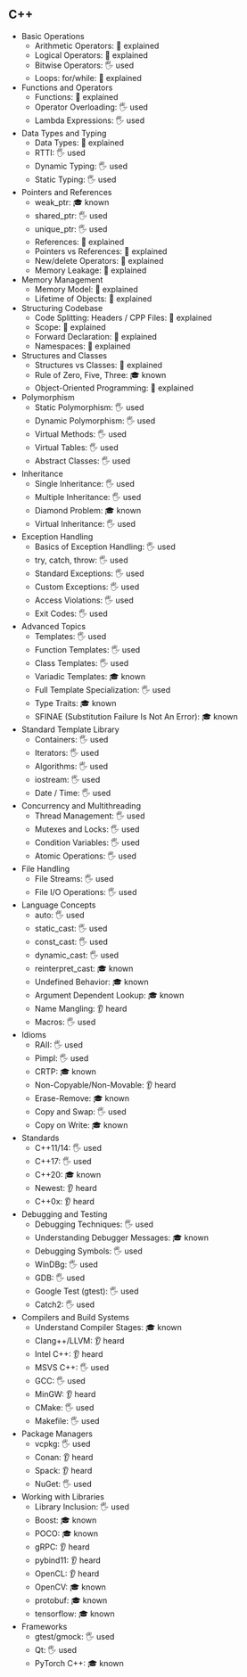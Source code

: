 ## C++

- Basic Operations
  - Arithmetic Operators: 🙋 explained
  - Logical Operators: 🙋 explained
  - Bitwise Operators: 🖐️ used
  - Loops: for/while: 🙋 explained
- Functions and Operators
  - Functions: 🙋 explained
  - Operator Overloading: 🖐️ used
  - Lambda Expressions: 🖐️ used
- Data Types and Typing
  - Data Types: 🙋 explained
  - RTTI: 🖐️ used
  - Dynamic Typing: 🖐️ used
  - Static Typing: 🖐️ used
- Pointers and References
  - weak_ptr: 🎓 known
  - shared_ptr: 🖐️ used
  - unique_ptr: 🖐️ used
  - References: 🙋 explained
  - Pointers vs References: 🙋 explained
  - New/delete Operators: 🙋 explained
  - Memory Leakage: 🙋 explained
- Memory Management
  - Memory Model: 🙋 explained
  - Lifetime of Objects: 🙋 explained
- Structuring Codebase
  - Code Splitting: Headers / CPP Files: 🙋 explained
  - Scope: 🙋 explained
  - Forward Declaration: 🙋 explained
  - Namespaces: 🙋 explained
- Structures and Classes
  - Structures vs Classes: 🙋 explained
  - Rule of Zero, Five, Three: 🎓 known
  - Object-Oriented Programming: 🙋 explained
- Polymorphism
  - Static Polymorphism: 🖐️ used
  - Dynamic Polymorphism: 🖐️ used
  - Virtual Methods: 🖐️ used
  - Virtual Tables: 🖐️ used
  - Abstract Classes: 🖐️ used
- Inheritance
  - Single Inheritance: 🖐️ used
  - Multiple Inheritance: 🖐️ used
  - Diamond Problem: 🎓 known
  - Virtual Inheritance: 🖐️ used
- Exception Handling
  - Basics of Exception Handling: 🖐️ used
  - try, catch, throw: 🖐️ used
  - Standard Exceptions: 🖐️ used
  - Custom Exceptions: 🖐️ used
  - Access Violations: 🖐️ used
  - Exit Codes: 🖐️ used
- Advanced Topics
  - Templates: 🖐️ used
  - Function Templates: 🖐️ used
  - Class Templates: 🖐️ used
  - Variadic Templates: 🎓 known
  - Full Template Specialization: 🖐️ used
  - Type Traits: 🎓 known
  - SFINAE (Substitution Failure Is Not An Error): 🎓 known
- Standard Template Library
  - Containers: 🖐️ used
  - Iterators: 🖐️ used
  - Algorithms: 🖐️ used
  - iostream: 🖐️ used
  - Date / Time: 🖐️ used
- Concurrency and Multithreading
  - Thread Management: 🖐️ used
  - Mutexes and Locks: 🖐️ used
  - Condition Variables: 🖐️ used
  - Atomic Operations: 🖐️ used
- File Handling
  - File Streams: 🖐️ used
  - File I/O Operations: 🖐️ used
- Language Concepts
  - auto: 🖐️ used
  - static_cast: 🖐️ used
  - const_cast: 🖐️ used
  - dynamic_cast: 🖐️ used
  - reinterpret_cast: 🎓 known
  - Undefined Behavior: 🎓 known
  - Argument Dependent Lookup: 🎓 known
  - Name Mangling: 👂 heard
  - Macros: 🖐️ used
- Idioms
  - RAII: 🖐️ used
  - Pimpl: 🖐️ used
  - CRTP: 🎓 known
  - Non-Copyable/Non-Movable: 👂 heard
  - Erase-Remove: 🎓 known
  - Copy and Swap: 🖐️ used
  - Copy on Write: 🎓 known
- Standards
  - C++11/14: 🖐️ used
  - C++17: 🖐️ used
  - C++20: 🎓 known
  - Newest: 👂 heard
  - C++0x: 👂 heard
- Debugging and Testing
  - Debugging Techniques: 🖐️ used
  - Understanding Debugger Messages: 🎓 known
  - Debugging Symbols: 🖐️ used
  - WinDBg: 🖐️ used
  - GDB: 🖐️ used
  - Google Test (gtest): 🖐️ used
  - Catch2: 🖐️ used
- Compilers and Build Systems
  - Understand Compiler Stages: 🎓 known
  - Clang++/LLVM: 👂 heard
  - Intel C++: 👂 heard
  - MSVS C++: 🖐️ used
  - GCC: 🖐️ used
  - MinGW: 👂 heard
  - CMake: 🖐️ used
  - Makefile: 🖐️ used
- Package Managers
  - vcpkg: 🖐️ used
  - Conan: 👂 heard
  - Spack: 👂 heard
  - NuGet: 🖐️ used
- Working with Libraries
  - Library Inclusion: 🖐️ used
  - Boost: 🎓 known
  - POCO: 🎓 known
  - gRPC: 👂 heard
  - pybind11: 👂 heard
  - OpenCL: 👂 heard
  - OpenCV: 🎓 known
  - protobuf: 🎓 known
  - tensorflow: 🎓 known
- Frameworks
  - gtest/gmock: 🖐️ used
  - Qt: 🖐️ used
  - PyTorch C++: 🎓 known
